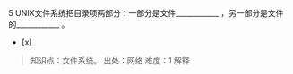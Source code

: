 5
UNIX文件系统把目录项两部分：一部分是文件____________ ，另一部分是文件的____________ 。
- [x]  

> 知识点：文件系统。
> 出处：网络
> 难度：1
> 解释
